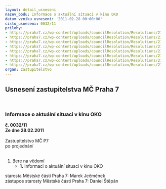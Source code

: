 ```yaml
---
layout: detail_usneseni
nazev_bodu: Informace o aktuální situaci v kinu OKO
datum_vzniku_usneseni: '2011-02-28 00:00:00'
cislo_usneseni: 0032/11
prilohy:
- https://praha7.cz/wp-content/uploads/councilResolution/Resolutions/21058/1-11-usnesen%c3%ad_rm%c4%8d_z_22.2.2011.doc
- https://praha7.cz/wp-content/uploads/councilResolution/Resolutions/21058/1-11-%c5%be%c3%a1dost_kc_digitalizace_oko.pdf
- https://praha7.cz/wp-content/uploads/councilResolution/Resolutions/21058/1-11-vyj%c3%a1d%c5%99en%c3%ad_distributora_k_digitalizaci_kina.jpg
- https://praha7.cz/wp-content/uploads/councilResolution/Resolutions/21058/1-11-rozpocet_sony_4k_bez_3d_k_14_2_2011_-_iii_final-materi%c3%a1l.xls
- https://praha7.cz/wp-content/uploads/councilResolution/Resolutions/21058/1-11-popis_rozpoctovych_polozek_na_digitalizaci_kina_oko_(2).doc
- https://praha7.cz/wp-content/uploads/councilResolution/Resolutions/21058/1-11-mk_st%c3%a1tn%c3%ad_fond_-_p%c5%99id%c4%9blen%c3%ad_dotace.jpg
- https://praha7.cz/wp-content/uploads/councilResolution/Resolutions/21058/1-11-mk_st%c3%a1tn%c3%ad_fond_-_prodlou%c5%been%c3%ad_lh%c5%afty.jpg
- https://praha7.cz/wp-content/uploads/councilResolution/Resolutions/21058/1-11-vyj%c3%a1d%c5%99en%c3%ad_provozovatele_bio_oko_k_digitalizaci_kina_bontonfilm.pdf
organ: zastupitelstvo
---
```

<div id="ucUsn_pList" class="usn">
	<span><h2>Usnesení zastupitelstva MČ Praha 7 </h2>
<br></span><div class="standBody">
<span><h3>Informace o aktuální situaci v kinu OKO</h3></span><div class="center">
		<strong>č. 0032/11</strong><br>
	</div>
<div class="center">
		<strong>Ze dne 28.02.2011</strong><br><br>
	</div>Zastupitelstvo MČ P7<br> po projednání<br><br><ol><li>Bere na vědomí<ul><li>
<strong>1.</strong> Informaci o aktuální situaci v kinu OKO</li></ul>
</li></ol>starosta Městské části Praha 7: Marek Ječmének<br>zástupce starosty Městské části Praha 7: Daniel Štěpán
</div>
</div>